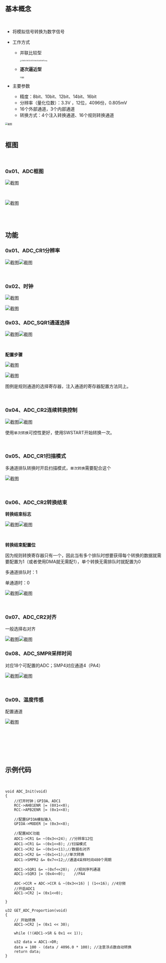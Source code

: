 ## 基本概念

<br/>

- 将模拟信号转换为数字信号

- 工作方式
  - 并联比较型
    
    <img src="pic/41d1a1c0bade1db2243442cf0e2cddc5.png" alt="43d82e7d632cb131cfddc5b2a60a619.png" style="zoom:30%;" />
  - **逐次逼近型**
    
    <img src="pic/d4a94a21400378dab271e082982e1d31.png" alt="截图" style="zoom:30%;" />
- 主要参数
  - 精度：8bit、10bit、12bit、14bit、16bit
  - 分辨率（量化位数）：3.3V ，12位，4096份，0.805mV
  - 16个外部通道，3个内部通道
  - 转换方式：4个注入转换通道、16个规则转换通道

<img src="pic/2556831cc3841fbe034697b3fe2bce34.png" alt="截图" style="zoom:50%;" />

<br/>

<br/>

## 框图

<br/>

### 0x01、ADC框图

![截图](pic/23910a4cfbd088a91614bcb5331fb7b9.png)

<br/>

![截图](pic/4397c61bddb027c771c25703f0fe053b.png)

<br/>

<br/>

## 功能

### 0x01、ADC_CR1分辨率

![截图](pic/084f4d751d423088b8580c8edfe1c49b.png)![截图](pic/a87c60fe82f317ee5181ab3677ff08e8.png)

<br/>

### 0x02、时钟

![截图](pic/900725876165db6bc04b227a1752d55e.png)

![截图](pic/7762a768c1bda3719b604ef15ca6170e.png)

### 0x03、ADC_SQR1通道选择

![截图](pic/631cf21b965e5c5ed3cc77e9eaa853dd.png)![截图](pic/97f09da805446dcd74d2443847b75f6c.png)

<br/>

**配置步骤**

![截图](pic/9ca4f71278008869c021c42992f1b1d8.png)

![截图](pic/b421128c911666ff4d5f36c97e6d0149.png)

图例是规则通道的选择寄存器，注入通道的寄存器配置方法同上。

<br/>

### 0x04、ADC_CR2连续转换控制

![截图](pic/66a24248814b1ce266f4dce373bc2fa8.png)![截图](pic/7885594a91d171f5e4333f61d04bebc3.png)

使用`单次转换`可控性更好，使用SWSTART开始转换一次。

<br/>

### 0x05、ADC_CR1扫描模式

多通道排队转换时开启扫描模式，`单次转换`需要配合这个

![截图](pic/d19c39d68db04ce85cbf61f6c3b24f7b.png)

<br/>

### 0x06、ADC_CR2转换结束

**转换结束标志**

![截图](pic/bad1a892497810e4e305700554cc2ff8.png)![截图](pic/b889a6e57a277a776c2007518927b362.png)

<br/>

**转换结束配置位**

因为规则转换寄存器只有一个，因此当有多个排队时想要获得每个转换的数据就需要配置为1（或者使用DMA就无需配1），单个转换无需排队时就配置为0

多通道排队时：1

单通道时：0

![截图](pic/7956f4d270ff5038e1b6d708bde567da.png)![截图](pic/31132d9f8182d8832be9d52fa2bb94fb.png)

<br/>

### 0x07、ADC_CR2对齐

一般选择右对齐

![截图](pic/ede8e9de940e2c7b15427e967e1155e7.png)![截图](pic/54dbb30908f804a28a27f1785650735a.png)

### 0x08、ADC_SMPR采样时间

对应18个可配置的ADC；SMP4对应通道4（PA4）

![截图](pic/683b0ce5a95cb989f895f1eeb7ad10f6.png)![截图](pic/99125cc3164294b5ec48e4297737cb3b.png)

<br/>

### 0x09、温度传感

配置通道

![截图](pic/7a1c62197dc6ddcf27385675eb5d2993.png)

<br/>

<br/>

<br/>

<br/>

<br/>

## 示例代码

<br/>

```c_cpp
void ADC_Init(void)
{
    //打开时钟；GPIOA、ADC1
    RCC->AHB1ENR |= (0X1<<0);
    RCC->APB2ENR |= (0x1<<8);
    
    //配置GPIOA模拟输入
    GPIOA->MODER |= (0x3<<8);

    //配置ADC功能
    ADC1->CR1 &= ~(0x3<<24); //分辨率12位
    ADC1->CR1 &= ~(0x1<<8); //扫描模式
    ADC1->CR2 &= ~(0x1<<11);//数据右对齐
    ADC1->CR2 &= ~(0x1<<1);//单次转换
    ADC1->SMPR2 &= 0x7<<12;//通道4采样时间480个周期
    
    ADC1->SQR1 &= ~(0xf<<20);  //规则序列通道
    ADC1->SQR3 |= (0x4<<0);    //PA4

    ADC->CCR = ADC->CCR & ~(0x3<<16) | (1<<16); //4分频
    //开启ADC1
    ADC1->CR2 |= (0x1<<0);

}

u32 GET_ADC_Proportion(void)
{
    // 开始转换
    ADC1->CR2 |= (0x1 << 30);

    while (!(ADC1->SR & 0x1 << 1));

    u32 data = ADC1->DR;
    data = 100 - (data / 4096.0 * 100); //注意浮点数自动转换
    return data;
}
```